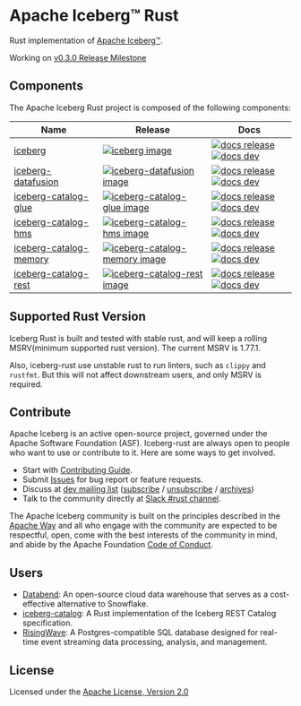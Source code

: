 <!--
  ~ Licensed to the Apache Software Foundation (ASF) under one
  ~ or more contributor license agreements.  See the NOTICE file
  ~ distributed with this work for additional information
  ~ regarding copyright ownership.  The ASF licenses this file
  ~ to you under the Apache License, Version 2.0 (the
  ~ "License"); you may not use this file except in compliance
  ~ with the License.  You may obtain a copy of the License at
  ~
  ~   http://www.apache.org/licenses/LICENSE-2.0
  ~
  ~ Unless required by applicable law or agreed to in writing,
  ~ software distributed under the License is distributed on an
  ~ "AS IS" BASIS, WITHOUT WARRANTIES OR CONDITIONS OF ANY
  ~ KIND, either express or implied.  See the License for the
  ~ specific language governing permissions and limitations
  ~ under the License.
-->

# Apache Iceberg™ Rust



Rust implementation of [Apache Iceberg™](https://iceberg.apache.org/).

Working on [v0.3.0 Release Milestone](https://github.com/apache/iceberg-rust/milestone/2)

## Components

The Apache Iceberg Rust project is composed of the following components:

| Name                     | Release                                                         | Docs                                                                                                  |
|--------------------------|-----------------------------------------------------------------|-------------------------------------------------------------------------------------------------------|
| [iceberg]                | [![iceberg image]][iceberg link]                                | [![docs release]][iceberg release docs] [![docs dev]][iceberg dev docs]                               |
| [iceberg-datafusion]     | [![iceberg-datafusion image]][iceberg-datafusion link]          | [![docs release]][iceberg-datafusion release docs] [![docs dev]][iceberg-datafusion dev docs]         |
| [iceberg-catalog-glue]   | [![iceberg-catalog-glue image]][iceberg-catalog-glue link]      | [![docs release]][iceberg-catalog-glue release docs] [![docs dev]][iceberg-catalog-glue dev docs]     |
| [iceberg-catalog-hms]    | [![iceberg-catalog-hms image]][iceberg-catalog-hms link]        | [![docs release]][iceberg-catalog-hms release docs] [![docs dev]][iceberg-catalog-hms dev docs]       |
| [iceberg-catalog-memory] | [![iceberg-catalog-memory image]][iceberg-catalog-memory link]  | [![docs release]][iceberg-catalog-memory release docs] [![docs dev]][iceberg-catalog-memory dev docs] |
| [iceberg-catalog-rest]   | [![iceberg-catalog-rest image]][iceberg-catalog-rest link]      | [![docs release]][iceberg-catalog-rest release docs] [![docs dev]][iceberg-catalog-rest dev docs]     |

[docs release]: https://img.shields.io/badge/docs-release-blue
[docs dev]: https://img.shields.io/badge/docs-dev-blue
[iceberg]: crates/iceberg/README.md
[iceberg image]: https://img.shields.io/crates/v/iceberg.svg
[iceberg link]: https://crates.io/crates/iceberg
[iceberg release docs]: https://docs.rs/iceberg
[iceberg dev docs]: https://rust.iceberg.apache.org/api/iceberg/

[iceberg-datafusion]: crates/integrations/datafusion/README.md
[iceberg-datafusion image]: https://img.shields.io/crates/v/iceberg-datafusion.svg
[iceberg-datafusion link]: https://crates.io/crates/iceberg-datafusion
[iceberg-datafusion dev docs]: https://rust.iceberg.apache.org/api/iceberg_datafusion/
[iceberg-datafusion release docs]: https://docs.rs/iceberg-datafusion

[iceberg-catalog-glue]: crates/catalog/glue/README.md
[iceberg-catalog-glue image]: https://img.shields.io/crates/v/iceberg-catalog-glue.svg
[iceberg-catalog-glue link]: https://crates.io/crates/iceberg-catalog-glue
[iceberg-catalog-glue release docs]: https://docs.rs/iceberg-catalog-glue
[iceberg-catalog-glue dev docs]: https://rust.iceberg.apache.org/api/iceberg_catalog_glue/

[iceberg-catalog-hms]: crates/catalog/hms/README.md
[iceberg-catalog-hms image]: https://img.shields.io/crates/v/iceberg-catalog-hms.svg
[iceberg-catalog-hms link]: https://crates.io/crates/iceberg-catalog-hms
[iceberg-catalog-hms release docs]: https://docs.rs/iceberg-catalog-hms
[iceberg-catalog-hms dev docs]: https://rust.iceberg.apache.org/api/iceberg_catalog_hms/

[iceberg-catalog-memory]: crates/catalog/memory/README.md
[iceberg-catalog-memory image]: https://img.shields.io/crates/v/iceberg-catalog-memory.svg
[iceberg-catalog-memory link]: https://crates.io/crates/iceberg-catalog-memory
[iceberg-catalog-memory release docs]: https://docs.rs/iceberg-catalog-memory
[iceberg-catalog-memory dev docs]: https://rust.iceberg.apache.org/api/iceberg_catalog_memory/

[iceberg-catalog-rest]: crates/catalog/rest/README.md
[iceberg-catalog-rest image]: https://img.shields.io/crates/v/iceberg-catalog-rest.svg
[iceberg-catalog-rest link]: https://crates.io/crates/iceberg-catalog-rest
[iceberg-catalog-rest release docs]: https://docs.rs/iceberg-catalog-rest
[iceberg-catalog-rest dev docs]: https://rust.iceberg.apache.org/api/iceberg_catalog_rest/

## Supported Rust Version

Iceberg Rust is built and tested with stable rust, and will keep a rolling MSRV(minimum supported rust version). The 
current MSRV is 1.77.1. 

Also, iceberg-rust use unstable rust to run linters, such as `clippy` and `rustfmt`. But this will not affect downstream users, 
and only MSRV is required.  


## Contribute

Apache Iceberg is an active open-source project, governed under the Apache Software Foundation (ASF). Iceberg-rust are always open to people who want to use or contribute to it. Here are some ways to get involved.

- Start with [Contributing Guide](CONTRIBUTING.md).
- Submit [Issues](https://github.com/apache/iceberg-rust/issues/new) for bug report or feature requests.
- Discuss
  at [dev mailing list](mailto:dev@iceberg.apache.org) ([subscribe](<mailto:dev-subscribe@iceberg.apache.org?subject=(send%20this%20email%20to%20subscribe)>) / [unsubscribe](<mailto:dev-unsubscribe@iceberg.apache.org?subject=(send%20this%20email%20to%20unsubscribe)>) / [archives](https://lists.apache.org/list.html?dev@iceberg.apache.org))
- Talk to the community directly
  at [Slack #rust channel](https://join.slack.com/t/apache-iceberg/shared_invite/zt-1zbov3k6e-KtJfoaxp97YfX6dPz1Bk7A).

The Apache Iceberg community is built on the principles described in the [Apache Way](https://www.apache.org/theapacheway/index.html) and all who engage with the community are expected to be respectful, open, come with the best interests of the community in mind, and abide by the Apache Foundation [Code of Conduct](https://www.apache.org/foundation/policies/conduct.html).
## Users

- [Databend](https://github.com/datafuselabs/databend/): An open-source cloud data warehouse that serves as a cost-effective alternative to Snowflake.
- [iceberg-catalog](https://github.com/hansetag/iceberg-catalog): A Rust implementation of the Iceberg REST Catalog specification.
- [RisingWave](https://github.com/risingwavelabs/risingwave): A Postgres-compatible SQL database designed for real-time event streaming data processing, analysis, and management.

## License

Licensed under the [Apache License, Version 2.0](http://www.apache.org/licenses/LICENSE-2.0)
